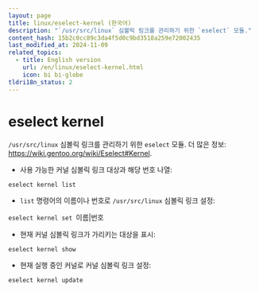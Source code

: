 ```yaml
---
layout: page
title: linux/eselect-kernel (한국어)
description: "`/usr/src/linux` 심볼릭 링크를 관리하기 위한 `eselect` 모듈."
content_hash: 15b2c0cc89c3da4f5d0c9bd3518a259e72002435
last_modified_at: 2024-11-09
related_topics:
  - title: English version
    url: /en/linux/eselect-kernel.html
    icon: bi bi-globe
tldri18n_status: 2
---
```

# eselect kernel

`/usr/src/linux` 심볼릭 링크를 관리하기 위한 `eselect` 모듈.
더 많은 정보: <https://wiki.gentoo.org/wiki/Eselect#Kernel>.

- 사용 가능한 커널 심볼릭 링크 대상과 해당 번호 나열:

`eselect kernel list`

- `list` 명령어의 이름이나 번호로 `/usr/src/linux` 심볼릭 링크 설정:

`eselect kernel set `<span class="tldr-var badge badge-pill bg-dark-lm bg-white-dm text-white-lm text-dark-dm font-weight-bold">이름|번호</span>

- 현재 커널 심볼릭 링크가 가리키는 대상을 표시:

`eselect kernel show`

- 현재 실행 중인 커널로 커널 심볼릭 링크 설정:

`eselect kernel update`
